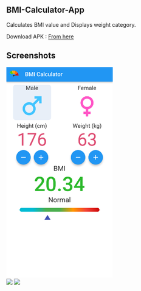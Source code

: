 ## BMI-Calculator-App
Calculates BMI value and Displays weight category.

Download APK : 
<a href='https://github.com/GH0STH4CKER/BMI-Calculator-App/releases/download/v3/bmi_calculator_v3.apk'>From here</a>

## Screenshots

<kbd>
<img src='https://raw.githubusercontent.com/GH0STH4CKER/BMI-Calculator-App/main/Screenshot_20230118-145758.png' width='280px'>
</kbd>
</br>
<img src='https://img.shields.io/badge/Minimum%20SDK-Kitkat%20[19]-success?style=flat&logo=android'>
<img src='https://img.shields.io/badge/Target%20SDK%20-Tiramisu%20[33]-success?style=flat&logo=android'>
